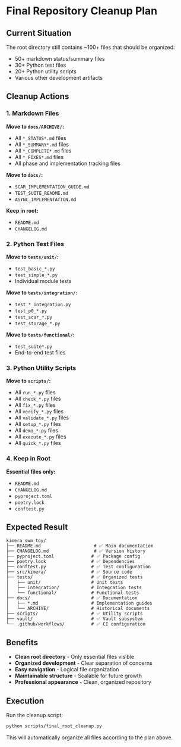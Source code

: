 # Final Repository Cleanup Plan

## Current Situation
The root directory still contains ~100+ files that should be organized:
- 50+ markdown status/summary files
- 30+ Python test files  
- 20+ Python utility scripts
- Various other development artifacts

## Cleanup Actions

### 1. Markdown Files
**Move to `docs/ARCHIVE/`:**
- All `*_STATUS*.md` files
- All `*_SUMMARY*.md` files
- All `*_COMPLETE*.md` files
- All `*_FIXES*.md` files
- All phase and implementation tracking files

**Move to `docs/`:**
- `SCAR_IMPLEMENTATION_GUIDE.md`
- `TEST_SUITE_README.md`
- `ASYNC_IMPLEMENTATION.md`

**Keep in root:**
- `README.md`
- `CHANGELOG.md`

### 2. Python Test Files
**Move to `tests/unit/`:**
- `test_basic_*.py`
- `test_simple_*.py`
- Individual module tests

**Move to `tests/integration/`:**
- `test_*_integration.py`
- `test_p0_*.py`
- `test_scar_*.py`
- `test_storage_*.py`

**Move to `tests/functional/`:**
- `test_suite*.py`
- End-to-end test files

### 3. Python Utility Scripts
**Move to `scripts/`:**
- All `run_*.py` files
- All `check_*.py` files
- All `fix_*.py` files
- All `verify_*.py` files
- All `validate_*.py` files
- All `setup_*.py` files
- All `demo_*.py` files
- All `execute_*.py` files
- All `quick_*.py` files

### 4. Keep in Root
**Essential files only:**
- `README.md`
- `CHANGELOG.md`
- `pyproject.toml`
- `poetry.lock`
- `conftest.py`

## Expected Result

```
kimera_swm_toy/
├── README.md                    # ✅ Main documentation
├── CHANGELOG.md                 # ✅ Version history
├── pyproject.toml              # ✅ Package config
├── poetry.lock                 # ✅ Dependencies
├── conftest.py                 # ✅ Test configuration
├── src/kimera/                 # ✅ Source code
├── tests/                      # ✅ Organized tests
│   ├── unit/                   # Unit tests
│   ├── integration/            # Integration tests
│   └── functional/             # Functional tests
├── docs/                       # ✅ Documentation
│   ├── *.md                    # Implementation guides
│   └── ARCHIVE/                # Historical documents
├── scripts/                    # ✅ Utility scripts
├── vault/                      # ✅ Vault subsystem
└── .github/workflows/          # ✅ CI configuration
```

## Benefits
- **Clean root directory** - Only essential files visible
- **Organized development** - Clear separation of concerns
- **Easy navigation** - Logical file organization
- **Maintainable structure** - Scalable for future growth
- **Professional appearance** - Clean, organized repository

## Execution
Run the cleanup script:
```bash
python scripts/final_root_cleanup.py
```

This will automatically organize all files according to the plan above.